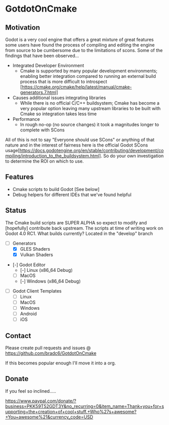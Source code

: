 # GotdotOnCmake

## Motivation

Godot is a very cool engine that offers a great mixture of great features some users have found the process of compiling and editing the engine from source to be cumbersome due to the limitations of scons. Some of the findings that have been observed...

  * Integrated Developer Environment
    * Cmake is supported by many popular development environments; enabling better integration compared to running an external build process that is more difficult to introspect [https://cmake.org/cmake/help/latest/manual/cmake-generators.7.html]
  * Causes additional issues integrating libraries
      * While there is no official C/C++ buildsystem; Cmake has become a very popular option leaving many upstream libraries to be built with Cmake so integration takes less time
  * Performance
    * In rough no-op (no source changes) it took a magnitudes longer to complete with SCons

All of this is not to say "Everyone should use SCons" or anything of that nature and in the interest of fairness here is the official Godot SCons usage[https://docs.godotengine.org/en/stable/contributing/development/compiling/introduction_to_the_buildsystem.html]. So do your own investigation to determine the ROI on which to use.

## Features

  * Cmake scripts to build Godot [See below]
  * Debug helpers for different IDEs that we've found helpful


## Status

The Cmake build scripts are SUPER ALPHA so expect to modify and [hopefully] contribute back upstream. The scripts at time of writing work on Godot 4.0 RC1.
What builds currently? Located in the "develop" branch

 - [ ] Generators
    - [x] GLES Shaders
    - [x] Vulkan Shaders
 - [-] Godot Editor
    - [-] Linux (x86_64 Debug)
    - [ ] MacOS
    - [-] Windows (x86_64 Debug)
 - [ ] Godot Client Templates
    - [ ] Linux
    - [ ] MacOS
    - [ ] Windows
    - [ ] Android
    - [ ] iOS

## Contact

Please create pull requests and issues @ https://github.com/bradc6/GotdotOnCmake

If this becomes popular enough I'll move it into a org.


## Donate

If you feel so inclined.....

https://www.paypal.com/donate/?business=PKK59T52GDT3Y&no_recurring=0&item_name=Thank+you+for+supporting+the+creation+of+cool+stuff.+Who%27s+awesome?+You+awesome%21&currency_code=USD